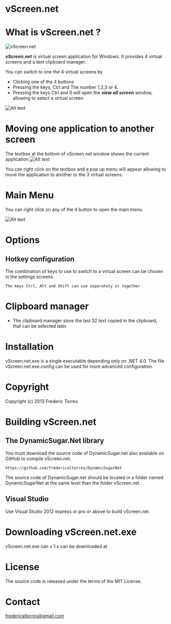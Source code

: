 vScreen.net
============

# What is vScreen.net ?

![vScreen.net](http://jsonb.net/vscreen.net/vScreen.net.exe.jpg "vScreen.net")

 ***vScreen.net*** is virtual screen application for Windows.
It provides 4 virtual screens and a text clipboard manager.

You can switch to one the 4 virtual screens by

 - Clicking one of the 4 buttons
 - Pressing the keys, Ctrl and The number 1,2,3 or 4.	
 - Pressing the keys Ctrl and 0 will open the ***view all screen*** window, allowing to select a virtual screen

![Alt text](http://jsonb.net/vscreen.net/vScreen.net.ShowAll.jpg "Show All Screen Feature")

# Moving one application to another screen
 
The textbox at the bottom of vScreen.net window shows the current application
![Alt text](http://jsonb.net/vscreen.net/vScreen.MoveApp.jpg "How to move an app to another screen")

You can right click on the textbox and a pop up menu will appear allowing to
move the application to another to the 3 virtual screens.

# Main Menu

You can right click on any of the 4 button to open the main menu.

![Alt text](http://jsonb.net/vscreen.net/vScreen.MainMenu.jpg "Main menu")
    
# Options

## Hotkey configuration

The combination of keys to use to switch to a virtual screen can be chosen
in the settings screens.

	The keys Ctrl, Alt and Shift can use separately or together

# Clipboard manager
- The clipboard manager store the last 32 text copied in the clipboard, that
can be selected later.

# Installation
vScreen.net.exe is a single executable depending only on .NET 4.0.
The file vScreen.net.exe.config can be used for more advanced configuration.

# Copyright
Copyright (c) 2013 Frederic Torres

# Building vScreen.net

## The DynamicSugar.Net library
You must download the source code of DynamicSugar.net also
available on GitHub to compile vScreen.net.

	https://github.com/fredericaltorres/DynamicSugarNet

The source code of DynamicSugar.net should be located in a folder 
named DynamicSugarNet at the same level than the folder
vScreen.net.

## Visual Studio

Use Visual Studio 2012 express or pro or above to build vScreen.net

# Downloading vScreen.net.exe

vScreen.net.exe can v 1.x can be downloaded at




# License
The source code is released under the terms of the MIT License.

# Contact
<fredericaltorres@gmail.com>

